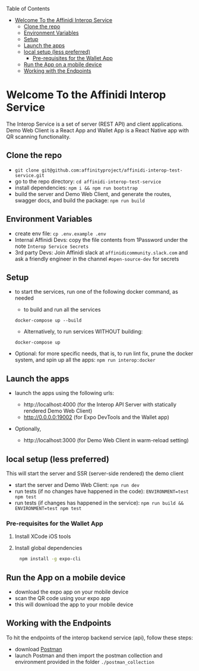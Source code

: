 Table of Contents
- [Welcome To the Affinidi Interop Service](#welcome-to-the-affinidi-interop-service)
  - [Clone the repo](#clone-the-repo)
  - [Environment Variables](#environment-variables)
  - [Setup](#setup)
  - [Launch the apps](#launch-the-apps)
  - [local setup (less preferred)](#local-setup-less-preferred)
    - [Pre-requisites for the Wallet App](#pre-requisites-for-the-wallet-app)
  - [Run the App on a mobile device](#run-the-app-on-a-mobile-device)
  - [Working with the Endpoints](#working-with-the-endpoints)



# Welcome To the Affinidi Interop Service
The Interop Service is a set of server (REST API) and client applications. Demo Web Client is a React App and Wallet App is a React Native app with QR scanning functionality. 

## Clone the repo
- `git clone git@github.com:affinityproject/affinidi-interop-test-service.git`
- go to the repo directory: `cd affinidi-interop-test-service`
- install dependencies: `npm i && npm run bootstrap`
- build the server and Demo Web Client, and generate the routes, swagger docs, and build the package: `npm run build`


## Environment Variables
- create env file: `cp .env.example .env`
- Internal Affinidi Devs: copy the file contents from 1Password under the note `Interop Service Secrets`
- 3rd party Devs: Join Affinidi slack at `affinidicommunity.slack.com` and ask a friendly engineer in the channel `#open-source-dev` for secrets

## Setup
- to start the services, run one of the following docker command, as needed
  - to build and run all the services
  ```
  docker-compose up --build
  ```
  - Alternatively, to run services WITHOUT building: 
  ```
  docker-compose up
  ```

- Optional: for more specific needs, that is, to run lint fix, prune the docker system, and spin up all the apps: `npm run interop:docker`

## Launch the apps
- launch the apps using the following urls:
  - http://localhost:4000 (for the Interop API Server with statically rendered Demo Web Client)
  - http://0.0.0.0:19002 (for Expo DevTools and the Wallet app)
  
- Optionally,
  - http://localhost:3000 (for Demo Web Client in warm-reload setting)


## local setup (less preferred)
This will start the server and SSR (server-side rendered) the demo client
- start the server and Demo Web Client: `npm run dev`
- run tests (if no changes have happened in the code): `ENVIRONMENT=test npm test`
- run tests (if changes has happened in the service): `npm run build && ENVIRONMENT=test npm test`

### Pre-requisites for the Wallet App

1. Install XCode iOS tools

2. Install global dependencies

```bash
	 npm install -g expo-cli
```

## Run the App on a mobile device
- download the expo app on your mobile device
- scan the QR code using your expo app
- this will download the app to your mobile device 
  

## Working with the Endpoints
To hit the endpoints of the interop backend service (api), follow these steps:
- download [Postman](https://www.postman.com/) 
- launch Postman and then import the postman collection and environment provided in the folder `./postman_collection` 
